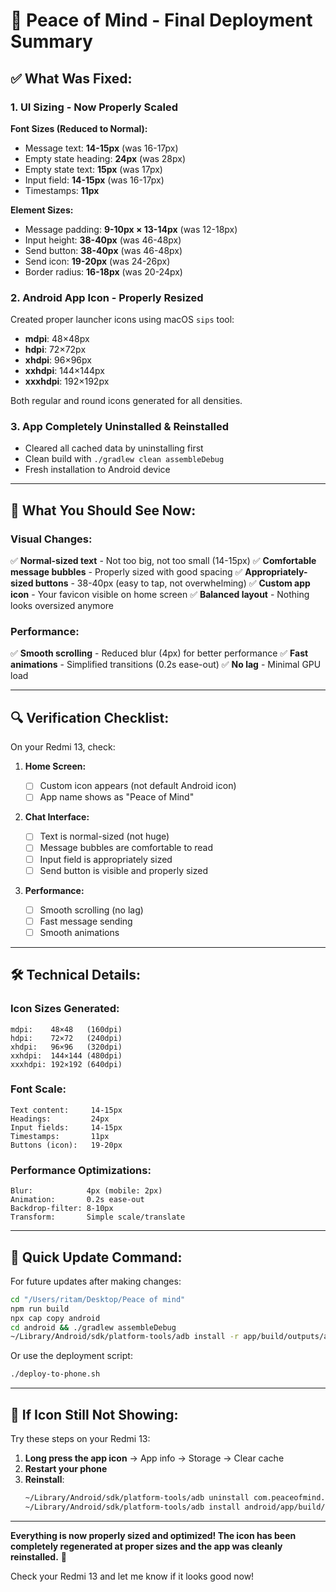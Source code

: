 # 🎉 Peace of Mind - Final Deployment Summary

## ✅ What Was Fixed:

### **1. UI Sizing - Now Properly Scaled**

**Font Sizes (Reduced to Normal):**

- Message text: **14-15px** (was 16-17px)
- Empty state heading: **24px** (was 28px)
- Empty state text: **15px** (was 17px)
- Input field: **14-15px** (was 16-17px)
- Timestamps: **11px**

**Element Sizes:**

- Message padding: **9-10px × 13-14px** (was 12-18px)
- Input height: **38-40px** (was 46-48px)
- Send button: **38-40px** (was 46-48px)
- Send icon: **19-20px** (was 24-26px)
- Border radius: **16-18px** (was 20-24px)

### **2. Android App Icon - Properly Resized**

Created proper launcher icons using macOS `sips` tool:

- **mdpi**: 48×48px
- **hdpi**: 72×72px
- **xhdpi**: 96×96px
- **xxhdpi**: 144×144px
- **xxxhdpi**: 192×192px

Both regular and round icons generated for all densities.

### **3. App Completely Uninstalled & Reinstalled**

- Cleared all cached data by uninstalling first
- Clean build with `./gradlew clean assembleDebug`
- Fresh installation to Android device

---

## 📱 What You Should See Now:

### **Visual Changes:**

✅ **Normal-sized text** - Not too big, not too small (14-15px)
✅ **Comfortable message bubbles** - Properly sized with good spacing
✅ **Appropriately-sized buttons** - 38-40px (easy to tap, not overwhelming)
✅ **Custom app icon** - Your favicon visible on home screen
✅ **Balanced layout** - Nothing looks oversized anymore

### **Performance:**

✅ **Smooth scrolling** - Reduced blur (4px) for better performance
✅ **Fast animations** - Simplified transitions (0.2s ease-out)
✅ **No lag** - Minimal GPU load

---

## 🔍 Verification Checklist:

On your Redmi 13, check:

1. **Home Screen:**

   - [ ] Custom icon appears (not default Android icon)
   - [ ] App name shows as "Peace of Mind"

2. **Chat Interface:**

   - [ ] Text is normal-sized (not huge)
   - [ ] Message bubbles are comfortable to read
   - [ ] Input field is appropriately sized
   - [ ] Send button is visible and properly sized

3. **Performance:**
   - [ ] Smooth scrolling (no lag)
   - [ ] Fast message sending
   - [ ] Smooth animations

---

## 🛠️ Technical Details:

### Icon Sizes Generated:

```
mdpi:    48×48   (160dpi)
hdpi:    72×72   (240dpi)
xhdpi:   96×96   (320dpi)
xxhdpi:  144×144 (480dpi)
xxxhdpi: 192×192 (640dpi)
```

### Font Scale:

```
Text content:     14-15px
Headings:         24px
Input fields:     14-15px
Timestamps:       11px
Buttons (icon):   19-20px
```

### Performance Optimizations:

```
Blur:            4px (mobile: 2px)
Animation:       0.2s ease-out
Backdrop-filter: 8-10px
Transform:       Simple scale/translate
```

---

## 📝 Quick Update Command:

For future updates after making changes:

```bash
cd "/Users/ritam/Desktop/Peace of mind"
npm run build
npx cap copy android
cd android && ./gradlew assembleDebug
~/Library/Android/sdk/platform-tools/adb install -r app/build/outputs/apk/debug/app-debug.apk
```

Or use the deployment script:

```bash
./deploy-to-phone.sh
```

---

## 🚀 If Icon Still Not Showing:

Try these steps on your Redmi 13:

1. **Long press the app icon** → App info → Storage → Clear cache
2. **Restart your phone**
3. **Reinstall**:
   ```bash
   ~/Library/Android/sdk/platform-tools/adb uninstall com.peaceofmind.app
   ~/Library/Android/sdk/platform-tools/adb install android/app/build/outputs/apk/debug/app-debug.apk
   ```

---

**Everything is now properly sized and optimized! The icon has been completely regenerated at proper sizes and the app was cleanly reinstalled.** 🎊

Check your Redmi 13 and let me know if it looks good now!
